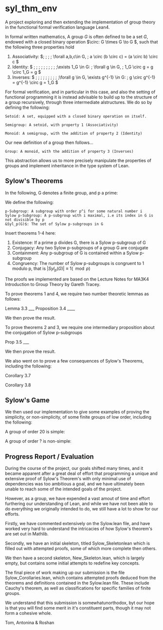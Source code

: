 # syl_thm_env

A project exploring and then extending the implementation of group theory in the functional formal verification language Lean4.

In formal written mathematics, A group $G$ is often defined to be a set $G$, endowed with a closed binary operation $\circ: G \times G \to G $, such that the following three properties hold

1.  Associativity: $\; \; \; \; \forall a,b,c\in G, \; a \circ (b \circ c) = (a \circ b) \circ c $
2.  Identity: $ \; \; \; \; \; \; \; \; \; \;\exists 1_G \in G: \; \forall g \in G, \; 1_G \circ g = g \circ 1_G = g $
3.  Inverses: $ \; \; \; \; \; \; \; \; \; \;\forall g \in G, \exists g^{-1} \in G: \;  g \circ g^{-1} = g^{-1} \circ g = 1_G $

For formal verification, and in particular in this case, and also the setting of functional programming it is instead advisable to build up to the structure of a group recursively, through three intermediate alstructures. We do so by defining the following: 

    Setoid: A set, equipped with a closed binary operation on itself.

    Semigroup: A setoid, with property 1 (Associativity)

    Monoid: A semigroup, with the addition of property 2 (Identity)

Our new definition of a group then follows...

    Group: A monoid, with the addition of property 3 (Inverses)

This abstraction allows us to more precisely manipulate the properties of groups and implement inheritance in the type system of Lean.

## Sylow's Theorems

In the following, G denotes a finite group, and p a prime:

We define the following:

    p-Subgroup: A subgroup with order p^i for some natural number i
    Sylow p-Subgroup: A p-subgroup with i maximal, i.e its index in G is not divisible by p
    &Syl_p(G)$: The set of Sylow p-subgroups in G

Insert theorems 1-4 here:
1. Existence: If a prime p divides G, there is a Sylow p-subgroup of G
2. Conjugacy: Any two Sylow p-subgroups of a group G are conjugate
3. Containment: Any p-subgroup of G is contained within a Sylow p-subgroup
4. Congruency: The number of Sylow p-subgroups is congruent to 1 modulo p, that is $|Syl_p(G)| \equiv 1 (\mod p)$

The proofs we implemented are based on the Lecture Notes for MA3K4 Introduction to Group Theory by Gareth Tracey. 

To prove theorems 1 and 4, we require two number theoretic lemmas as follows:

Lemma 3.3 ___
Proposition 3.4 ____

We then prove the result.

To prove theorems 2 and 3, we require one intermediary proposition about the conjugation of Sylow p-subgroups

Prop 3.5 ___

We then prove the result.

We also went on to prove a few consequences of Sylow's Theorems, including the following:

Corollary 3.7

Corollary 3.8

## Sylow's Game 

We then used our implementation to give some examples of proving the simplicity, or non-simplicity, of some finite groups of low order, including the following:

A group of order 20 is simple:

A group of order ? is non-simple:

## Progress Report / Evaluation

During the course of the project, our goals shifted many times, and it became apparent after a great deal of effort that programming a unique and extensive proof of Sylow's Theorem's with only minimal use of dependencies was too ambitious a goal, and we have ultimately been unable to reach some of the intended goals of the project. 

However, as a group, we have expended a vast amout of time and effort furthering our understanding of Lean, and while we have not been able to do everything we originally intended to do, we still have a lot to show for our efforts.

Firstly, we have commented extensively on the Sylow.lean file, and have worked very hard to understand the intricacies of how Sylow's theorem's are set out in Mathlib.

Secondly, we have an initial skeleton, titled Sylow_Skeletonlean which is filled out with attempted proofs, some of which more complete then others. 

We then have a second skeleton, New_Skeleton.lean, which is largely empty, but contains some initial attempts to redefine key concepts.

The final piece of work making up our submission is the file Sylow_Corollaries.lean, which contains attempted proofs deduced from the theorems and definitions contained in the Sylow.lean file. These include Cauchy's theorem, as well as classifications for specific families of finite groups. 

We understand that this submission is somewhatunorthodox, byt our hope is that you will find some merit in it's constituent parts, though it may not form a cohesive whole.

Tom, Antonina & Roshan






